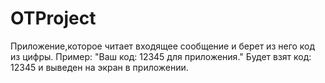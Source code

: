 # OTProject
Приложение,которое читает входящее сообщение и берет из него код из цифры.
Пример: "Ваш код: 12345 для приложения." Будет взят код: 12345 и выведен на экран в приложении.
